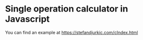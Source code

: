 # Single operation calculator in Javascript
You can find an example at https://stefandjurkic.com/cIndex.html

